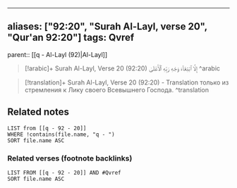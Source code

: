 
---
aliases: ["92:20", "Surah Al-Layl, verse 20", "Qur'an 92:20"]
tags: Qvref
---

parent:: [[q - Al-Layl (92)|Al-Layl]]

> [!arabic]+ Surah Al-Layl, Verse 20 (92:20)
> <span class="quran-arabic">إِلَّا ٱبْتِغَآءَ وَجْهِ رَبِّهِ ٱلْأَعْلَىٰ</span>
^arabic

> [!translation]+ Surah Al-Layl, Verse 20 (92:20) - Translation
> только из стремления к Лику своего Всевышнего Господа.
^translation



## Related notes
```dataview
LIST from [[q - 92 - 20]]
WHERE !contains(file.name, "q - ")
SORT file.name ASC
```

### Related verses (footnote backlinks)
```dataview
LIST FROM [[q - 92 - 20]] AND #Qvref
SORT file.name ASC
```

